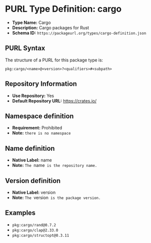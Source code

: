 <!--  NOTE: Auto-generated from the JSON PURL type definition.
Do not manually edit this file. Edit the JSON type definition instead. -->

# PURL Type Definition: cargo

- **Type Name:** Cargo
- **Description:** Cargo packages for Rust
- **Schema ID:** `https://packageurl.org/types/cargo-definition.json`

## PURL Syntax

The structure of a PURL for this package type is:

    pkg:cargo/<name>@<version>?<qualifiers>#<subpath>

## Repository Information

- **Use Repository:** Yes
- **Default Repository URL:** https://crates.io/

## Namespace definition

- **Requirement:** Prohibited
- **Note:** `there is no namespace`

## Name definition

- **Native Label:** name
- **Note:** `The `name` is the repository name.`

## Version definition

- **Native Label:** version
- **Note:** `The `version` is the package version.`

## Examples

- `pkg:cargo/rand@0.7.2`
- `pkg:cargo/clap@2.33.0`
- `pkg:cargo/structopt@0.3.11`
